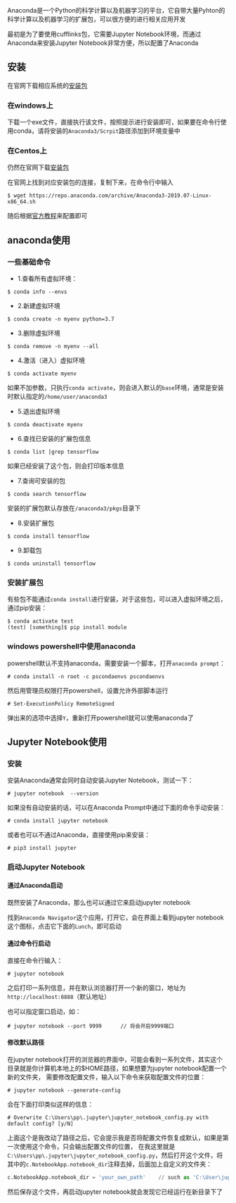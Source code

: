 Anaconda是一个Python的科学计算以及机器学习的平台，它自带大量Pyhton的科学计算以及机器学习的扩展包，可以很方便的进行相关应用开发

最初是为了要使用cufflinks包，它需要Jupyter Notebook环境，而通过Anaconda来安装Jupyter Notebook非常方便，所以配置了Anaconda

## 安装

在官网下载相应系统的[安装包](https://www.anaconda.com/distribution/#download-section)

### 在windows上

下载一个exe文件，直接执行该文件，按照提示进行安装即可，如果要在命令行使用conda，请将安装的`Anaconda3/Scrpit`路径添加到环境变量中

### 在Centos上

仍然在官网下载[安装包](https://www.anaconda.com/distribution/#download-section)

在官网上找到对应安装包的连接，复制下来，在命令行中输入
```
$ wget https://repo.anaconda.com/archive/Anaconda3-2019.07-Linux-x86_64.sh
```

随后根据[官方教程](https://docs.anaconda.com/anaconda/install/linux/)来配置即可

## anaconda使用

### 一些基础命令

- 1.查看所有虚拟环境：
```
$ conda info --envs
```

- 2.新建虚拟环境
```
$ conda create -n myenv python=3.7
```

- 3.删除虚拟环境
```
$ conda remove -n myenv --all
```

- 4.激活（进入）虚拟环境
```
$ conda activate myenv
```

如果不加参数，只执行`conda activate`，则会进入默认的`base`环境，通常是安装时默认指定的`/home/user/anaconda3`

- 5.退出虚拟环境
```
$ conda deactivate myenv
```

- 6.查找已安装的扩展包信息
```
$ conda list |grep tensorflow
```

如果已经安装了这个包，则会打印版本信息

- 7.查询可安装的包
```
$ conda search tensorflow
```

安装的扩展包默认存放在`/anaconda3/pkgs`目录下

- 8.安装扩展包
```
$ conda install tensorflow
```

- 9.卸载包
```
$ conda uninstall tensorflow
```

### 安装扩展包

有些包不能通过`conda install`进行安装，对于这些包，可以进入虚拟环境之后，通过pip安装：
```
$ conda activate test
(test) [something]$ pip install module 
```

### windows powershell中使用anaconda

powershell默认不支持anaconda，需要安装一个脚本，打开`anaconda prompt`：
```
# conda install -n root -c pscondaenvs pscondaenvs
```

然后用管理员权限打开powershell，设置允许外部脚本运行
```
# Set-ExecutionPolicy RemoteSigned
```
弹出来的选项中选择`Y`，重新打开powershell就可以使用anaconda了

## Jupyter Notebook使用

### 安装

安装Anaconda通常会同时自动安装Jupyter Notebook，测试一下：
```
# jupyter notebook  --version
```

如果没有自动安装的话，可以在Anaconda Prompt中通过下面的命令手动安装：
```
# conda install jupyter notebook
```

或者也可以不通过Anaconda，直接使用pip来安装：
```
# pip3 install jupyter
```

### 启动Jupyter Notebook

#### 通过Anaconda启动

既然安装了Anaconda，那么也可以通过它来启动jupyter notebook

找到`Anaconda Navigator`这个应用，打开它，会在界面上看到jupyter notebook这个图标，点击它下面的`Lunch`，即可启动


#### 通过命令行启动

直接在命令行输入：
```
# jupyter notebook
```

之后打印一系列信息，并在默认浏览器打开一个新的窗口，地址为`http://localhost:8888`（默认地址）

也可以指定窗口启动，如：
```
# jupyter notebook --port 9999      // 将会开启9999端口
```

#### 修改默认路径

在jupyter notebook打开的浏览器的界面中，可能会看到一系列文件，其实这个目录就是你计算机本地上的$HOME路径，如果想要为jupyter notebook配置一个新的文件夹，
需要修改配置文件，输入以下命令来获取配置文件的位置：
```
# jupyter notebook --generate-config
```

会在下面打印类似这样的信息：
```
# Overwrite C:\Users\pp\.jupyter\jupyter_notebook_config.py with default config? [y/N]
```

上面这个是我改动了路径之后，它会提示我是否将配置文件恢复成默认，如果是第一次使用这个命令，只会输出配置文件的位置，
在我这里就是`C:\Users\pp\.jupyter\jupyter_notebook_config.py`，然后打开这个文件，将其中的`c.NotebookApp.notebook_dir`注释去掉，后面加上自定义的文件夹：
```python
c.NotebookApp.notebook_dir = 'your_own_path'    // such as 'C:\User\jupy'
```

然后保存这个文件，再启动jupyter notebook就会发现它已经运行在新目录下了
